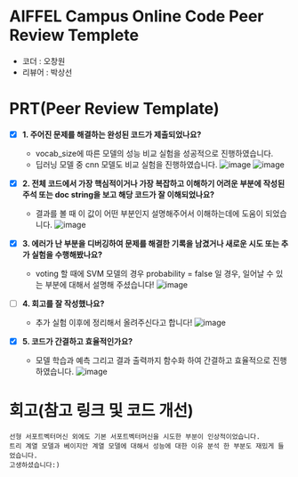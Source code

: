 # AIFFEL Campus Online Code Peer Review Templete
- 코더 : 오창원
- 리뷰어 : 박상선


# PRT(Peer Review Template)
- [x]  **1. 주어진 문제를 해결하는 완성된 코드가 제출되었나요?**
    - vocab_size에 따른 모델의 성능 비교 실험을 성공적으로 진행하였습니다.
    - 딥러닝 모델 중 cnn 모델도 비교 실험을 진행하였습니다.
    ![image](https://github.com/user-attachments/assets/cc25efc9-3d16-4c14-a561-1c4d43fd9d00)
    ![image](https://github.com/user-attachments/assets/38a84a0a-4b18-4651-b972-ea615338b460)

    
- [x]  **2. 전체 코드에서 가장 핵심적이거나 가장 복잡하고 이해하기 어려운 부분에 작성된 
주석 또는 doc string을 보고 해당 코드가 잘 이해되었나요?**
    - 결과를 볼 때 이 값이 어떤 부분인지 설명해주어서 이해하는데에 도움이 되었습니다.
    ![image](https://github.com/user-attachments/assets/f9fbe451-bdc6-4681-92f9-9903dc573003)

        
- [x]  **3. 에러가 난 부분을 디버깅하여 문제를 해결한 기록을 남겼거나
새로운 시도 또는 추가 실험을 수행해봤나요?**
    - voting 할 때에 SVM 모델의 경우 probability = false 일 경우, 일어날 수 있는 부분에 대해서 설명해 주셨습니다!
    ![image](https://github.com/user-attachments/assets/2e3857b0-328b-45d6-b26a-8f6a7db51c8d)

        
- [ ]  **4. 회고를 잘 작성했나요?**
    - 추가 실험 이후에 정리해서 올려주신다고 합니다!
      ![image](https://github.com/user-attachments/assets/d27f81b4-1b7b-4c97-b85d-c6dd24dac9cd)

    
        
- [x]  **5. 코드가 간결하고 효율적인가요?**
    - 모델 학습과 예측 그리고 결과 출력까지 함수화 하여 간결하고 효율적으로 진행하였습니다.
    ![image](https://github.com/user-attachments/assets/ad9a47f6-1730-4c57-a30e-584ae651e951)



# 회고(참고 링크 및 코드 개선)
```
선형 서포트벡터머신 외에도 기본 서포트벡터머신을 시도한 부분이 인상적이었습니다.
트리 계열 모델과 베이지안 계열 모델에 대해서 성능에 대한 이유 분석 한 부분도 재밌게 들었습니다.
고생하셨습니다:)
```

